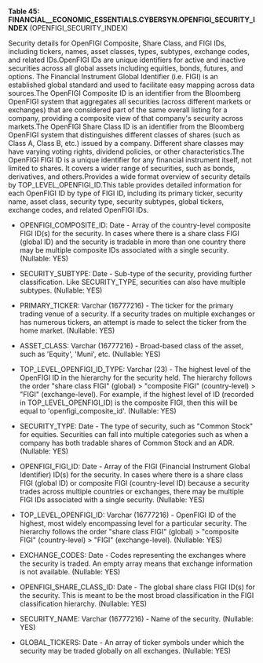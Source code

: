 **Table 45: FINANCIAL__ECONOMIC_ESSENTIALS.CYBERSYN.OPENFIGI_SECURITY_INDEX** (OPENFIGI_SECURITY_INDEX)

Security details for OpenFIGI Composite, Share Class, and FIGI IDs, including tickers, names, asset classes, types, subtypes, exchange codes, and related IDs.OpenFIGI IDs are unique identifiers for active and inactive securities across all global assets including equities, bonds, futures, and options. The Financial Instrument Global Identifier (i.e. FIGI) is an established global standard and used to facilitate easy mapping across data sources.The OpenFIGI Composite ID is an identifier from the Bloomberg OpenFIGI system that aggregates all securities (across different markets or exchanges) that are considered part of the same overall listing for a company, providing a composite view of that company's security across markets.The OpenFIGI Share Class ID is an identifier from the Bloomberg OpenFIGI system that distinguishes different classes of shares (such as Class A, Class B, etc.) issued by a company. Different share classes may have varying voting rights, dividend policies, or other characteristics.The OpenFIGI FIGI ID is a unique identifier for any financial instrument itself, not limited to shares. It covers a wider range of securities, such as bonds, derivatives, and others.Provides a wide format overview of security details by TOP_LEVEL_OPENFIGI_ID.This table provides detailed information for each OpenFIGI ID by type of FIGI ID, including its primary ticker, security name, asset class, security type, security subtypes, global tickers, exchange codes, and related OpenFIGI IDs.

- OPENFIGI_COMPOSITE_ID: Date - Array of the country-level composite FIGI ID(s) for the security. In cases where there is a share class FIGI (global ID) and the security is tradable in more than one country there may be multiple composite IDs associated with a single security. (Nullable: YES)

- SECURITY_SUBTYPE: Date - Sub-type of the security, providing further classification. Like SECURITY_TYPE, securities can also have multiple subtypes. (Nullable: YES)

- PRIMARY_TICKER: Varchar (16777216) - The ticker for the primary trading venue of a security. If a security trades on multiple exchanges or has numerous tickers, an attempt is made to select the ticker from the home market. (Nullable: YES)

- ASSET_CLASS: Varchar (16777216) - Broad-based class of the asset, such as 'Equity', 'Muni', etc. (Nullable: YES)

- TOP_LEVEL_OPENFIGI_ID_TYPE: Varchar (23) - The highest level of the OpenFIGI ID in the hierarchy for the security held. The hierarchy follows the order "share class FIGI" (global) > "composite FIGI" (country-level) > "FIGI" (exchange-level). For example, if the highest level of ID (recorded in TOP_LEVEL_OPENFIGI_ID) is the composite FIGI, then this will be equal to 'openfigi_composite_id'. (Nullable: YES)

- SECURITY_TYPE: Date - The type of security, such as "Common Stock" for equities. Securities can fall into multiple categories such as when a company has both tradable shares of Common Stock and an ADR. (Nullable: YES)

- OPENFIGI_FIGI_ID: Date - Array of the FIGI (Financial Instrument Global Identifier) ID(s) for the security. In cases where there is a share class FIGI (global ID) or composite FIGI (country-level ID) because a security trades across multiple countries or exchanges, there may be multiple FIGI IDs associated with a single security. (Nullable: YES)

- TOP_LEVEL_OPENFIGI_ID: Varchar (16777216) - OpenFIGI ID of the highest, most widely encompassing level for a particular security. The hierarchy follows the order "share class FIGI" (global) > "composite FIGI" (country-level) > "FIGI" (exchange-level). (Nullable: YES)

- EXCHANGE_CODES: Date - Codes representing the exchanges where the security is traded. An empty array means that exchange information is not available. (Nullable: YES)

- OPENFIGI_SHARE_CLASS_ID: Date - The global share class FIGI ID(s) for the security. This is meant to be the most broad classification in the FIGI classification hierarchy. (Nullable: YES)

- SECURITY_NAME: Varchar (16777216) - Name of the security. (Nullable: YES)

- GLOBAL_TICKERS: Date - An array of ticker symbols under which the security may be traded globally on all exchanges. (Nullable: YES)

